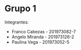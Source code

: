 # Grupo 1
Integrantes:
- Franco Cabezas - 201973082-7
- Angelo Miranda - 201973126-2
- Paulina Vega - 201973052-5